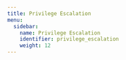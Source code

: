 ```yaml
---
title: Privilege Escalation
menu:
  sidebar:
    name: Privilege Escalation
    identifier: privilege_escalation
    weight: 12
---
```

